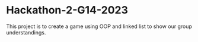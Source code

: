 # Hackathon-2-G14-2023
This project is to create a game using OOP and linked list to show our group understandings.

